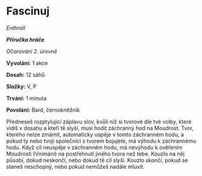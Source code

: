 # Fascinuj

*Enthrall*

***Příručka hráče***

*Očarování 2. úrovně*

**Vyvolání:** 1 akce

**Dosah:** 12 sáhů

**Složky:** V, P

**Trvání:** 1 minuta

**Povolání:** Bard, černokněžník

Předneseš rozptylující záplavu slov, kvůli níž si tvorové dle tvé volby, které vidíš v dosahu a kteří tě slyší, musí hodit záchranný hod na Moudrost. Tvor, kterého nelze zmámit, automaticky uspěje v tomto záchranném hodu, a pokud ty nebo tvoji společníci s tvorem bojujete, má výhodu k záchrannému hodu. Když cíl neuspěje v záchranném hodu, má nevýhodu k ověřením Moudrosti (Vnímání) na postřehnutí jiného tvora než tebe. Kouzlo na něj působí, dokud neskončí, nebo dokud tě cíl slyší. Kouzlo skončí, pokud se staneš neschopný, nebo pokud nemůžeš nadále mluvit.